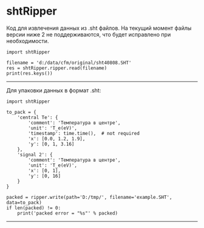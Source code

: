 # shtRipper

Код для извлечения данных из .sht файлов. На текущий момент файлы версии ниже 2 не поддерживаются, что будет исправлено
 при необходимости.


    import shtRipper
    
    filename = 'd:/data/cfm/original/sht40808.SHT'
    res = shtRipper.ripper.read(filename)
    print(res.keys())

---   


Для упаковки данных в формат .sht:

    import shtRipper

    to_pack = {
        'central Te': {
            'comment': 'Температура в центре',
            'unit': 'T_e(eV)',
            'timestamp': time.time(),  # not required
            'x': [0.0, 1.2, 1.9],
            'y': [0, 1, 3.16]
        },
        'signal 2': {
            'comment': 'Температура в центре',
            'unit': 'T_e(eV)',
            'x': [0, 1],
            'y': [0, 16]
        }
    }
    
    packed = ripper.write(path='D:/tmp/', filename='example.SHT', data=to_pack)
    if len(packed) != 0:
        print('packed error = "%s"' % packed)

---   
